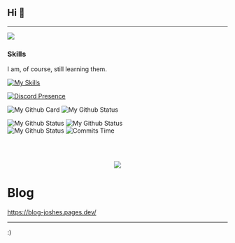 ## Hi 👋

---

![](https://komarev.com/ghpvc/?username=CoolJosh0221)

### Skills

I am, of course, still learning them.

[![My Skills](https://skillicons.dev/icons?i=python,js,html,css,tailwindcss,c,cpp,rust,unity,vscode,md,discord,github,git,linux,docker,django,pytorch,tensorflow,nodejs&perline=8)](https://skillicons.dev)

[![Discord Presence](https://lanyard.cnrad.dev/api/847772018928779285)](https://discord.com/users/847772018928779285)

![My Github Card](https://github-profile-trophy.vercel.app/?username=cooljosh0221&theme=dracula&no-frame=true&row=1&column=7)
![My Github Status](https://github-profile-summary-cards.vercel.app/api/cards/profile-details?username=cooljosh0221&theme=ayu_mirage)

<div style="display: flex width: 200px;">
  <img src="https://github-profile-summary-cards.vercel.app/api/cards/repos-per-language?username=cooljosh0221&theme=ayu_mirage" alt="My Github Status" style="flex: 1;">
  <img src="https://github-profile-summary-cards.vercel.app/api/cards/most-commit-language?username=cooljosh0221&theme=ayu_mirage" alt="My Github Status" style="flex: 1;">
</div>

<div style="display: flex width: 200px;">
  <img src="https://github-profile-summary-cards.vercel.app/api/cards/stats?username=cooljosh0221&theme=ayu_mirage" alt="My Github Status" style="flex: 1;">
  <img src="https://github-profile-summary-cards.vercel.app/api/cards/productive-time?username=cooljosh0221&theme=ayu_mirage&utcOffset=8" alt="Commits Time" style="flex: 1;">
</div>

<br><br>

<div align="center">
<a href="https://www.youtube.com/watch?v=dQw4w9WgXcQ"><img src="https://hits.seeyoufarm.com/api/count/incr/badge.svg?url=https%3A%2F%2Fdiscord.gg%2FQwXXNGNkeh&count_bg=%2379C83D&title_bg=%23555555&icon=&icon_color=%23E7E7E7&title=Join+my+discord+server&edge_flat=false"/></a>
</div>

# Blog

<https://blog-joshes.pages.dev/>

<hr>

:)
